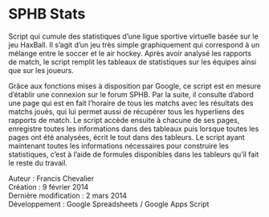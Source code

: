 SPHB Stats
=========

Script qui cumule des statistiques d’une ligue sportive virtuelle basée sur le jeu HaxBall. Il s’agit d’un jeu très simple graphiquement qui correspond à un mélange entre le soccer et le air hockey. Après avoir analysé les rapports de match, le script remplit les tableaux de statistiques sur les équipes ainsi que sur les joueurs.

Grâce aux fonctions mises à disposition par Google, ce script est en mesure d’établir une connexion sur le forum SPHB. Par la suite, il consulte d’abord une page qui est en fait l’horaire de tous les matchs avec les résultats des matchs joués, qui lui permet aussi de récupérer tous les hyperliens des rapports de match. Le script accède ensuite à chacune de ses pages, enregistre toutes les informations dans des tableaux puis lorsque toutes les pages ont été analysées, écrit le tout dans des tableurs. Le script ayant maintenant toutes les informations nécessaires pour construire les statistiques, c’est à l’aide de formules disponibles dans les tableurs qu’il fait le reste du travail.

Auteur : Francis Chevalier<br />
Création : 9 février 2014<br />
Dernière modification : 2 mars 2014<br />
Développement : Google Spreadsheets / Google Apps Script<br />
